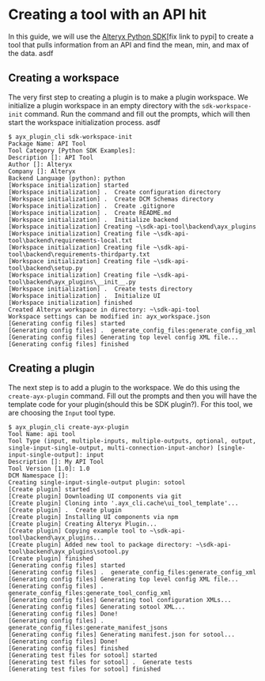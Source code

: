 # Creating a tool with an API hit
In this guide, we will use the [Alteryx Python SDK](https://pypi.org/ayx-python-sdk)[fix link to pypi] to create a tool that pulls information from an API and find the mean, min, and max of the data. asdf

## Creating a workspace
The very first step to creating a plugin is to make a plugin workspace. We initialize a plugin workspace in an empty directory with the `sdk-workspace-init` command. Run the command and fill out the prompts, which will then start the workspace initialization process. asdf

```
$ ayx_plugin_cli sdk-workspace-init
Package Name: API Tool
Tool Category [Python SDK Examples]: 
Description []: API Tool
Author []: Alteryx
Company []: Alteryx
Backend Language (python): python
[Workspace initialization] started
[Workspace initialization] .  Create configuration directory
[Workspace initialization] .  Create DCM Schemas directory
[Workspace initialization] .  Create .gitignore
[Workspace initialization] .  Create README.md
[Workspace initialization] .  Initialize backend
[Workspace initialization] Creating ~\sdk-api-tool\backend\ayx_plugins
[Workspace initialization] Creating file ~\sdk-api-tool\backend\requirements-local.txt
[Workspace initialization] Creating file ~\sdk-api-tool\backend\requirements-thirdparty.txt
[Workspace initialization] Creating file ~\sdk-api-tool\backend\setup.py
[Workspace initialization] Creating file ~\sdk-api-tool\backend\ayx_plugins\__init__.py
[Workspace initialization] .  Create tests directory
[Workspace initialization] .  Initialize UI
[Workspace initialization] finished
Created Alteryx workspace in directory: ~\sdk-api-tool
Workspace settings can be modified in: ayx_workspace.json
[Generating config files] started
[Generating config files] .  generate_config_files:generate_config_xml
[Generating config files] Generating top level config XML file...
[Generating config files] finished
```

## Creating a plugin
The next step is to add a plugin to the workspace. We do this using the `create-ayx-plugin` command. Fill out the prompts and then you will have the template code for your plugin(should this be SDK plugin?). For this tool, we are choosing the `Input` tool type.

```
$ ayx_plugin_cli create-ayx-plugin
Tool Name: api tool
Tool Type (input, multiple-inputs, multiple-outputs, optional, output, single-input-single-output, multi-connection-input-anchor) [single-input-single-output]: input
Description []: My API Tool
Tool Version [1.0]: 1.0
DCM Namespace []:
Creating single-input-single-output plugin: sotool
[Create plugin] started
[Create plugin] Downloading UI components via git
[Create plugin] Cloning into '.ayx_cli.cache\ui_tool_template'...
[Create plugin] .  Create plugin
[Create plugin] Installing UI components via npm
[Create plugin] Creating Alteryx Plugin...
[Create plugin] Copying example tool to ~\sdk-api-tool\backend\ayx_plugins...
[Create plugin] Added new tool to package directory: ~\sdk-api-tool\backend\ayx_plugins\sotool.py
[Create plugin] finished
[Generating config files] started
[Generating config files] .  generate_config_files:generate_config_xml
[Generating config files] Generating top level config XML file...
[Generating config files] .  generate_config_files:generate_tool_config_xml
[Generating config files] Generating tool configuration XMLs...
[Generating config files] Generating sotool XML...
[Generating config files] Done!
[Generating config files] .  generate_config_files:generate_manifest_jsons
[Generating config files] Generating manifest.json for sotool...
[Generating config files] Done!
[Generating config files] finished
[Generating test files for sotool] started
[Generating test files for sotool] .  Generate tests
[Generating test files for sotool] finished
```


